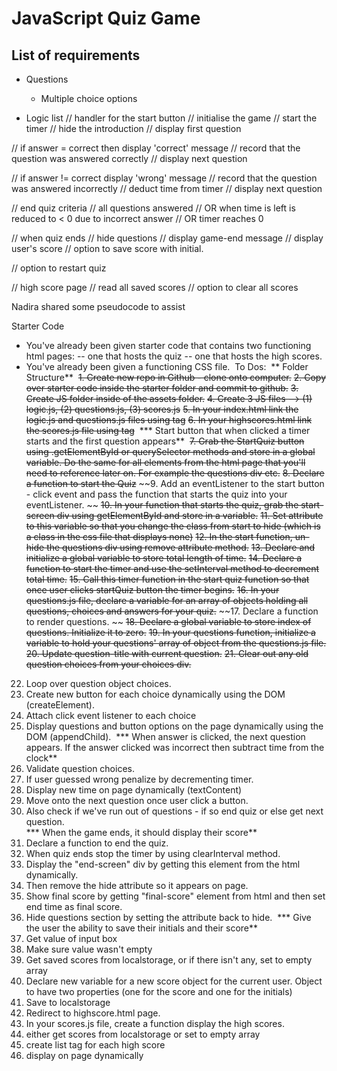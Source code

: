 # JavaScript Quiz Game

## List of requirements

* Questions
    * Multiple choice options

* Logic list
// handler for the start button
    // initialise the game
    // start the timer
    // hide the introduction
    // display first question

// if answer = correct then display 'correct' message
    // record that the question was answered correctly
    // display next question

// if answer != correct display 'wrong' message
    // record that the question was answered incorrectly
    // deduct time from timer
    // display next question

// end quiz criteria
    // all questions answered
    // OR when time is left is reduced to < 0 due to incorrect answer
    // OR timer reaches 0

// when quiz ends
    // hide questions
    // display game-end message
    // display user's score
    // option to save score with initial.

// option to restart quiz

// high score page
// read all saved scores
// option to clear all scores


Nadira shared some pseudocode to assist

Starter Code
- You've already been given starter code that contains two functioning html pages: 
    -- one that hosts the quiz
    -- one that hosts the high scores.
- You've already been given a functioning CSS file.
​
To Dos:
​
** Folder Structure**
​
~~1. Create new repo in Github - clone onto computer.~~
~~2. Copy over starter code inside the starter folder and commit to github.~~
~~3. Create JS folder inside of the assets folder.~~
~~4. Create 3 JS files --> (1) logic.js, (2) questions.js, (3) scores.js~~
~~5. In your index.html link the logic.js and questions.js files using </script> tag~~
~~6. In your highscores.html link the scores.js file using </script> tag~~
​
​
*** Start button that when clicked a timer starts and the first question appears**
​
~~7. Grab the StartQuiz button using .getElementById or querySelector methods and store in a global variable. Do the same for all elements from the html page that you'll need to reference later on. For example the questions div etc.~~
~~8. Declare a function to start the Quiz~~
~~9. Add an eventListener to the start button - click event and pass the function that starts the quiz into your eventListener. ~~
~~10. In your function that starts the quiz, grab the start-screen div using getElementById and store in a variable.~~
~~11. Set attribute to this variable so that you change the class from start to hide (which is a class in the css file that displays none)~~
~~12. In the start function, un-hide the questions div using remove attribute method.~~
~~13. Declare and initialize a global variable to store total length of time.~~
~~14. Declare a function to start the timer and use the setInterval method to decrement total time.~~
~~15. Call this timer function in the start quiz function so that once user clicks startQuiz button the timer begins.~~
~~16. In your questions.js file, declare a variable for an array of objects holding all questions, choices and answers for your quiz.~~
~~17. Declare a function to render questions. ~~
~~18. Declare a global variable to store index of questions. Initialize it to zero.~~
~~19. In your questions function, initialize a variable to hold your questions' array of object from the questions.js file.~~
~~20. Update question-title with current question.~~
~~21. Clear out any old question choices from your choices div.~~
22. Loop over question object choices.
23. Create new button for each choice dynamically using the DOM (createElement).
24. Attach click event listener to each choice
25. Display questions and button options on the page dynamically using the DOM (appendChild).
​
*** When answer is clicked, the next question appears. If the answer clicked was incorrect then subtract time from the clock**
​
26. Validate question choices.
27. If user guessed wrong penalize by decrementing timer. 
28. Display new time on page dynamically (textContent)
29. Move onto the next question once user click a button.
30. Also check if we've run out of questions - if so end quiz or else get next question.  
​
*** When the game ends, it should display their score**
​
31. Declare a function to end the quiz.
32. When quiz ends stop the timer by using clearInterval method.
33. Display the "end-screen" div by getting this element from the html dynamically.
34. Then remove the hide attribute so it appears on page.
35. Show final score by getting "final-score" element from html and then set end time as final score. 
36. Hide questions section by setting the attribute back to hide.
​
*** Give the user the ability to save their initials and their score**
37. Get value of input box
38. Make sure value wasn't empty
39. Get saved scores from localstorage, or if there isn't any, set to empty array
40. Declare new variable for a new score object for the current user. Object to have two properties (one for the score and one for the initials)
41. Save to localstorage
42. Redirect to highscore.html page.
43. In your scores.js file, create a function display the high scores. 
44. either get scores from localstorage or set to empty array
45. create list tag for each high score
46. display on page dynamically
